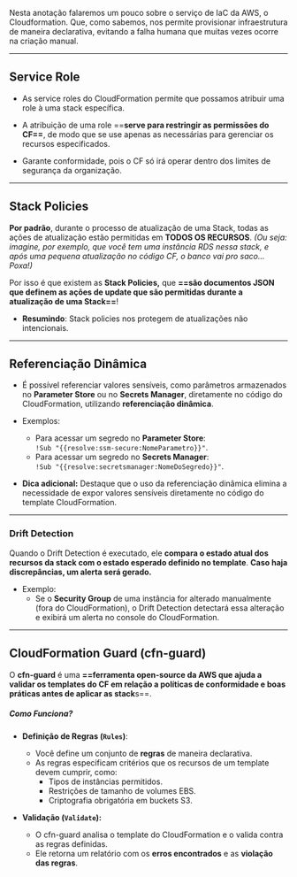 Nesta anotação falaremos um pouco sobre o serviço de IaC da AWS, o Cloudformation. Que, como sabemos, nos permite provisionar infraestrutura de maneira declarativa, evitando a falha humana que muitas vezes ocorre na criação manual.

---
## Service Role
- As service roles do CloudFormation permite que possamos atribuir uma role à uma stack específica.

- A atribuição de uma role ==**serve para restringir as permissões do CF==**, de modo que se use apenas as necessárias para gerenciar os recursos especificados.

- Garante conformidade, pois o CF só irá operar dentro dos limites de segurança da organização.
---
## Stack Policies
**Por padrão**, durante o processo de atualização de uma Stack, todas as ações de atualização estão permitidas em **TODOS OS RECURSOS**. *(Ou seja: imagine, por exemplo, que você tem uma instância RDS nessa stack, e após uma pequena atualização no código CF, o banco vai pro saco... Poxa!)*

Por isso é que existem as **Stack Policies,** que **==são documentos JSON que definem as ações de update que são permitidas durante a atualização de uma Stack==**!

- **Resumindo**: Stack policies nos protegem de atualizações não intencionais.
---
## Referenciação Dinâmica
- É possível referenciar valores sensíveis, como parâmetros armazenados no **Parameter Store** ou no **Secrets Manager**, diretamente no código do CloudFormation, utilizando **referenciação dinâmica**.

- Exemplos:
    - Para acessar um segredo no **Parameter Store**:  
        `!Sub "{{resolve:ssm-secure:NomeParametro}}"`.
    - Para acessar um segredo no **Secrets Manager**:  
        `!Sub "{{resolve:secretsmanager:NomeDoSegredo}}"`.

- **Dica adicional:** Destaque que o uso da referenciação dinâmica elimina a necessidade de expor valores sensíveis diretamente no código do template CloudFormation.
---
### Drift Detection
Quando o Drift Detection é executado, ele **compara o estado atual dos recursos da stack com o estado esperado definido no template**. **Caso haja discrepâncias, um alerta será gerado.**

- Exemplo: 
	- Se o **Security Group** de uma instância for alterado manualmente (fora do CloudFormation), o Drift Detection detectará essa alteração e exibirá um alerta no console do CloudFormation.

---
## CloudFormation Guard (cfn-guard)
O **cfn-guard** é uma **==ferramenta open-source da AWS que ajuda a validar os templates do CF em relação a políticas de conformidade e boas práticas antes de aplicar as stack**s==.

##### Como Funciona?
- **Definição de Regras (`Rules`)**:
	- Você define um conjunto de **regras** de maneira declarativa.
	- As regras especificam critérios que os recursos de um template devem cumprir, como:
		- Tipos de instâncias permitidos.
		- Restrições de tamanho de volumes EBS.
		- Criptografia obrigatória em buckets S3.

- **Validação (`Validate`):**
	- O cfn-guard analisa o template do CloudFormation e o valida contra as regras definidas.
	- Ele retorna um relatório com os **erros encontrados** e as **violação das regras**.